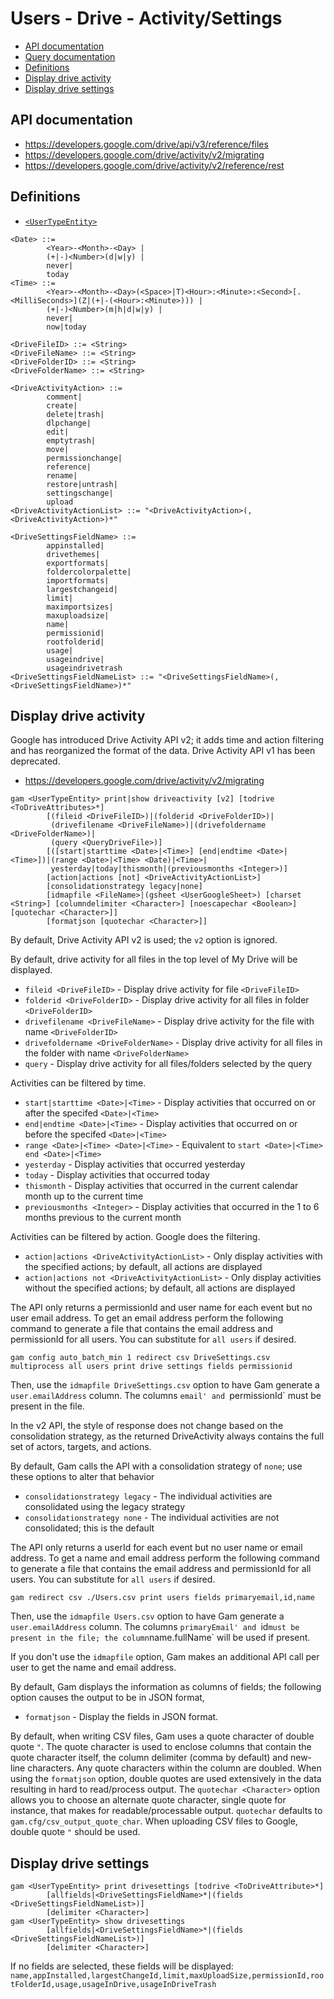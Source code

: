 # Users - Drive - Activity/Settings
- [API documentation](#api-documentation)
- [Query documentation](Users-Drive-Query)
- [Definitions](#definitions)
- [Display drive activity](#display-drive-activity)
- [Display drive settings](#display-drive-settings)

## API documentation
* https://developers.google.com/drive/api/v3/reference/files
* https://developers.google.com/drive/activity/v2/migrating
* https://developers.google.com/drive/activity/v2/reference/rest

## Definitions
* [`<UserTypeEntity>`](Collections-of-Users)

```
<Date> ::=
        <Year>-<Month>-<Day> |
        (+|-)<Number>(d|w|y) |
        never|
        today
<Time> ::=
        <Year>-<Month>-<Day>(<Space>|T)<Hour>:<Minute>:<Second>[.<MilliSeconds>](Z|(+|-(<Hour>:<Minute>))) |
        (+|-)<Number>(m|h|d|w|y) |
        never|
        now|today

<DriveFileID> ::= <String>
<DriveFileName> ::= <String>
<DriveFolderID> ::= <String>
<DriveFolderName> ::= <String>

<DriveActivityAction> ::=
        comment|
        create|
        delete|trash|
        dlpchange|
        edit|
        emptytrash|
        move|
        permissionchange|
        reference|
        rename|
        restore|untrash|
        settingschange|
        upload
<DriveActivityActionList> ::= "<DriveActivityAction>(,<DriveActivityAction>)*"

<DriveSettingsFieldName> ::=
        appinstalled|
        drivethemes|
        exportformats|
        foldercolorpalette|
        importformats|
        largestchangeid|
        limit|
        maximportsizes|
        maxuploadsize|
        name|
        permissionid|
        rootfolderid|
        usage|
        usageindrive|
        usageindrivetrash
<DriveSettingsFieldNameList> ::= "<DriveSettingsFieldName>(,<DriveSettingsFieldName>)*"
```

## Display drive activity
Google has introduced Drive Activity API v2; it adds time and action filtering and has reorganized the format of the data.
Drive Activity API v1 has been deprecated.
* https://developers.google.com/drive/activity/v2/migrating
```
gam <UserTypeEntity> print|show driveactivity [v2] [todrive <ToDriveAttributes>*]
        [(fileid <DriveFileID>)|(folderid <DriveFolderID>)|
         (drivefilename <DriveFileName>)|(drivefoldername <DriveFolderName>)|
         (query <QueryDriveFile>)]
        [([start|starttime <Date>|<Time>] [end|endtime <Date>|<Time>])|(range <Date>|<Time> <Date)|<Time>|
         yesterday|today|thismonth|(previousmonths <Integer>)]
        [action|actions [not] <DriveActivityActionList>]
        [consolidationstrategy legacy|none]
        [idmapfile <FileName>|(gsheet <UserGoogleSheet>) [charset <String>] [columndelimiter <Character>] [noescapechar <Boolean>]  [quotechar <Character>]]
        [formatjson [quotechar <Character>]]
```
By default, Drive Activity API v2 is used; the `v2` option is ignored.

By default, drive activity for all files in the top level of My Drive will be displayed.
* `fileid <DriveFileID>` - Display drive activity for file `<DriveFileID>`
* `folderid <DriveFolderID>` - Display drive activity for all files in folder `<DriveFolderID>`
* `drivefilename <DriveFileName>` - Display drive activity for the file with name `<DriveFolderID>`
* `drivefoldername <DriveFolderName>` - Display drive activity for all files in the folder  with name `<DriveFolderName>`
* `query`  - Display drive activity for all files/folders selected by the query

Activities can be filtered by time.
* `start|starttime <Date>|<Time>` - Display activities that occurred on or after the specifed `<Date>|<Time>`
* `end|endtime <Date>|<Time>` - Display activities that occurred on or before the specifed `<Date>|<Time>`
* `range <Date>|<Time> <Date>|<Time>` - Equivalent to `start <Date>|<Time> end <Date>|<Time>`
* `yesterday` - Display activities that occurred yesterday
* `today` - Display activities that occurred today
* `thismonth` - Display activities that occurred in the current calendar month up to the current time
* `previousmonths <Integer>` - Display activities that occurred in the 1 to 6  months previous to the current month

Activities can be filtered by action.
Google does the filtering.
* `action|actions <DriveActivityActionList>` - Only display activities with the specified actions; by default, all actions are displayed
* `action|actions not <DriveActivityActionList>` - Only display activities without the specified actions; by default, all actions are displayed

The API only returns a permissionId and user name for each event but no user email address. To get an email address perform the
following command to generate a file that contains the email address and permissionId for all users. You can substitute for `all users` if desired.
```
gam config auto_batch_min 1 redirect csv DriveSettings.csv multiprocess all users print drive settings fields permissionid
```
Then, use the `idmapfile DriveSettings.csv` option to have Gam generate a `user.emailAddress` column. The columns `email' and `permissionId`
must be present in the file.

In the v2 API, the style of response does not change based on the consolidation strategy, as the returned DriveActivity always contains the full set of actors, targets, and actions.

By default, Gam calls the API with a consolidation strategy of `none`; use these options to alter that behavior
* `consolidationstrategy legacy` - The individual activities are consolidated using the legacy strategy
* `consolidationstrategy none` - The individual activities are not consolidated; this is the default

The API only returns a userId for each event but no user name or  email address. To get a name and email address perform the
following command to generate a file that contains the email address and permissionId for all users. You can substitute for `all users` if desired.
```
gam redirect csv ./Users.csv print users fields primaryemail,id,name
```
Then, use the `idmapfile Users.csv` option to have Gam generate a `user.emailAddress` column. The columns `primaryEmail' and `id`
must be present in the file; the column `name.fullName` will be used if present.

If you don't use the `idmapfile` option, Gam makes an additional API call per user to get the name and email address.

By default, Gam displays the information as columns of fields; the following option causes the output to be in JSON format,
* `formatjson` - Display the fields in JSON format.

By default, when writing CSV files, Gam uses a quote character of double quote `"`. The quote character is used to enclose columns that contain
the quote character itself, the column delimiter (comma by default) and new-line characters. Any quote characters within the column are doubled.
When using the `formatjson` option, double quotes are used extensively in the data resulting in hard to read/process output.
The `quotechar <Character>` option allows you to choose an alternate quote character, single quote for instance, that makes for readable/processable output.
`quotechar` defaults to `gam.cfg/csv_output_quote_char`. When uploading CSV files to Google, double quote `"` should be used.

## Display drive settings
```
gam <UserTypeEntity> print drivesettings [todrive <ToDriveAttribute>*]
        [allfields|<DriveSettingsFieldName>*|(fields <DriveSettingsFieldNameList>)]
        [delimiter <Character>]
gam <UserTypeEntity> show drivesettings
        [allfields|<DriveSettingsFieldName>*|(fields <DriveSettingsFieldNameList>)]
        [delimiter <Character>]
```
If no fields are selected, these fields will be displayed:
    `name,appInstalled,largestChangeId,limit,maxUploadSize,permissionId,rootFolderId,usage,usageInDrive,usageInDriveTrash`
